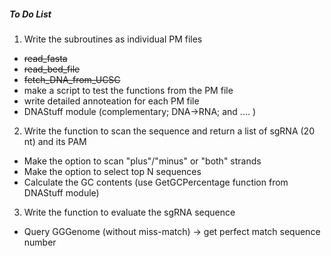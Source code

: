 ##### To Do List


1. Write the subroutines as individual PM files 
  * ~~read_fasta~~
  * ~~read_bed_file~~
  * ~~fetch_DNA_from_UCSC~~
  * make a script to test the functions from the PM file
  * write detailed annoteation for each PM file
  * DNAStuff module (complementary; DNA->RNA; and .... )
  
2. Write the function to scan the sequence and return a list of sgRNA (20 nt) and its PAM 
  * Make the option to scan "plus"/"minus" or "both" strands 
  * Make the option to select top N sequences
  * Calculate the GC contents (use GetGCPercentage function from DNAStuff module)

3. Write the function to evaluate the sgRNA sequence 
  * Query GGGenome (without miss-match) -> get perfect match sequence number 
  
